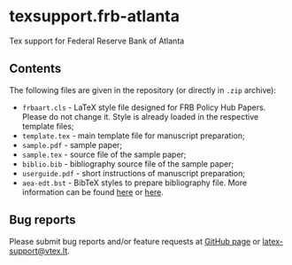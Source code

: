 # texsupport.frb-atlanta
Tex support for Federal Reserve Bank of Atlanta

## Contents

The following files are given in the repository (or directly in `.zip` archive):

-   `frbaart.cls` - LaTeX style file designed for FRB Policy Hub Papers. 
    Please do not change it. Style is already loaded in the respective template files; 
-   `template.tex` - main template file for manuscript preparation;
-   `sample.pdf` - sample paper;
-   `sample.tex` - source file of the sample paper;
-   `biblio.bib` - bibliography source file of the sample paper;
-   `userguide.pdf` - short instructions of manuscript preparation;
-   `aea-edt.bst`   - BibTeX styles to prepare bibliography file.
    More information can be found [here](http://www.bibtex.org/Using/) 
    or [here](https://www.latex-tutorial.com/tutorials/bibtex/).

## Bug reports

Please submit bug reports and/or feature requests
at [GitHub page](https://github.com/vtex-soft/texsupport.frb-atlanta/issues) or 
[latex-support@vtex.lt](mailto:latex-support@vtex.lt).



